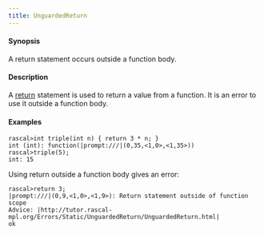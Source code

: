 ```yaml
---
title: UnguardedReturn
---
```


#### Synopsis

A return statement occurs outside a function body.

#### Description

A [return](../../Rascal/Statements/Return/index.md) statement is used to return a value from a function.
It is an error to use it outside a function body.

#### Examples


```rascal-shell 
rascal>int triple(int n) { return 3 * n; }
int (int): function(|prompt:///|(0,35,<1,0>,<1,35>))
rascal>triple(5);
int: 15
```
Using return outside a function body gives an error:

```rascal-shell ,error
rascal>return 3;
|prompt:///|(0,9,<1,0>,<1,9>): Return statement outside of function scope
Advice: |http://tutor.rascal-mpl.org/Errors/Static/UnguardedReturn/UnguardedReturn.html|
ok
```

